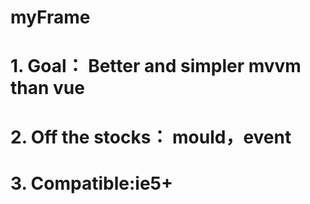 # myFrame 
# 1. Goal：           Better and simpler mvvm than vue
# 2. Off the stocks： mould，event
# 3.                  Compatible:ie5+

